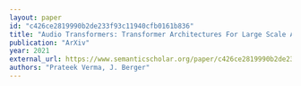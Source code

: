 ```yaml
---
layout: paper
id: "c426ce2819990b2de233f93c11940cfb0161b836"
title: "Audio Transformers: Transformer Architectures For Large Scale Audio Understanding. Adieu Convolutions"
publication: "ArXiv"
year: 2021
external_url: https://www.semanticscholar.org/paper/c426ce2819990b2de233f93c11940cfb0161b836
authors: "Prateek Verma, J. Berger"
---
```


